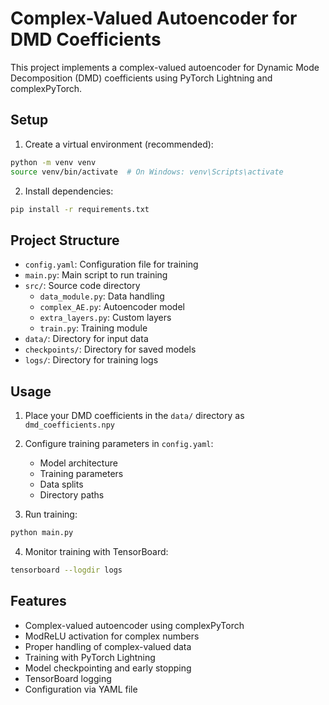 # Complex-Valued Autoencoder for DMD Coefficients

This project implements a complex-valued autoencoder for Dynamic Mode Decomposition (DMD) coefficients using PyTorch Lightning and complexPyTorch.

## Setup

1. Create a virtual environment (recommended):
```bash
python -m venv venv
source venv/bin/activate  # On Windows: venv\Scripts\activate
```

2. Install dependencies:
```bash
pip install -r requirements.txt
```

## Project Structure

- `config.yaml`: Configuration file for training
- `main.py`: Main script to run training
- `src/`: Source code directory
  - `data_module.py`: Data handling
  - `complex_AE.py`: Autoencoder model
  - `extra_layers.py`: Custom layers
  - `train.py`: Training module
- `data/`: Directory for input data
- `checkpoints/`: Directory for saved models
- `logs/`: Directory for training logs

## Usage

1. Place your DMD coefficients in the `data/` directory as `dmd_coefficients.npy`

2. Configure training parameters in `config.yaml`:
   - Model architecture
   - Training parameters
   - Data splits
   - Directory paths

3. Run training:
```bash
python main.py
```

4. Monitor training with TensorBoard:
```bash
tensorboard --logdir logs
```

## Features

- Complex-valued autoencoder using complexPyTorch
- ModReLU activation for complex numbers
- Proper handling of complex-valued data
- Training with PyTorch Lightning
- Model checkpointing and early stopping
- TensorBoard logging
- Configuration via YAML file 